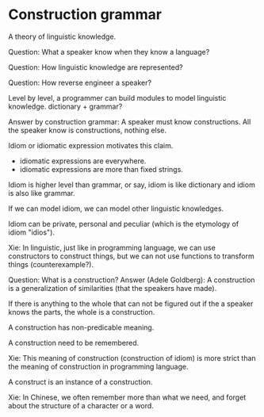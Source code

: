 # Construction grammar

A theory of linguistic knowledge.

Question: What a speaker know when they know a language?

Question: How linguistic knowledge are represented?

Question: How reverse engineer a speaker?

Level by level, a programmer can build modules to model linguistic knowledge.
dictionary + grammar?

Answer by construction grammar: A speaker must know constructions.
All the speaker know is constructions, nothing else.

Idiom or idiomatic expression motivates this claim.

- idiomatic expressions are everywhere.
- idiomatic expressions are more than fixed strings.

Idiom is higher level than grammar,
or say, idiom is like dictionary and idiom is also like grammar.

If we can model idiom, we can model other linguistic knowledges.

Idiom can be private, personal and peculiar (which is the etymology of idiom "idios").

Xie: In linguistic, just like in programming language,
we can use constructors to construct things,
but we can not use functions to transform things (counterexample?).

Question: What is a construction?
Answer (Adele Goldberg): A construction is a generalization of similarities (that the speakers have made).

If there is anything to the whole that
can not be figured out if the a speaker knows the parts,
the whole is a construction.

A construction has non-predicable meaning.

A construction need to be remembered.

Xie: This meaning of construction (construction of idiom) is more strict
than the meaning of construction in programming language.

A construct is an instance of a construction.

Xie: In Chinese, we often remember more than what we need,
and forget about the structure of a character or a word.
